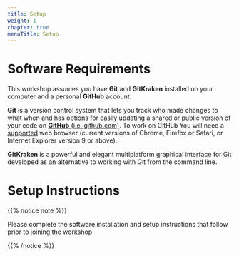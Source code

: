 ```yaml
---
title: Setup
weight: 1
chapter: true
menuTitle: Setup
---
```


# Software Requirements

This workshop assumes you have **Git** and **GitKraken** installed on your computer and a personal **GitHub** account.

**Git** is a version control system that lets you track who made changes to what when and has options for easily updating a shared or public version of your code on [**GitHub** (i.e. github.com)](https://github.com/). To work on GitHub You will need a [supported](https://help.github.com/articles/supported-browsers/) web browser (current versions of Chrome, Firefox or Safari, or Internet Explorer version 9 or above).

**GitKraken** is a powerful and elegant multiplatform graphical interface for Git developed as an alternative to working with Git from the command line.

# Setup Instructions

{{% notice note %}} 

Please complete the software installation and setup instructions that follow prior to joining the workshop 

{{% /notice %}}




